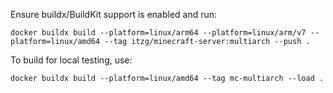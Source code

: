 Ensure buildx/BuildKit support is enabled and run:

```shell script
docker buildx build --platform=linux/arm64 --platform=linux/arm/v7 --platform=linux/amd64 --tag itzg/minecraft-server:multiarch --push .
```

To build for local testing, use:

```shell script
docker buildx build --platform=linux/amd64 --tag mc-multiarch --load .
